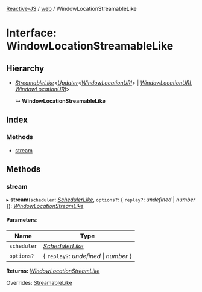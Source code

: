 [Reactive-JS](../README.md) / [web](../modules/web.md) / WindowLocationStreamableLike

# Interface: WindowLocationStreamableLike

## Hierarchy

* [*StreamableLike*](streamable.streamablelike.md)<[*Updater*](../modules/functions.md#updater)<[*WindowLocationURI*](../modules/web.md#windowlocationuri)\> \| [*WindowLocationURI*](../modules/web.md#windowlocationuri), [*WindowLocationURI*](../modules/web.md#windowlocationuri)\>

  ↳ **WindowLocationStreamableLike**

## Index

### Methods

* [stream](web.windowlocationstreamablelike.md#stream)

## Methods

### stream

▸ **stream**(`scheduler`: [*SchedulerLike*](scheduler.schedulerlike.md), `options?`: { `replay?`: *undefined* \| *number*  }): [*WindowLocationStreamLike*](web.windowlocationstreamlike.md)

#### Parameters:

Name | Type |
------ | ------ |
`scheduler` | [*SchedulerLike*](scheduler.schedulerlike.md) |
`options?` | { `replay?`: *undefined* \| *number*  } |

**Returns:** [*WindowLocationStreamLike*](web.windowlocationstreamlike.md)

Overrides: [StreamableLike](streamable.streamablelike.md)
